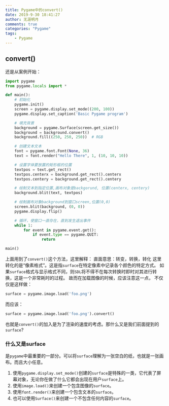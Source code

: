 ```yaml
---
title: Pygame中的convert()
date: 2019-9-30 18:41:27
author: 无涯明月
comments: true
categories: "Pygame"
tags: 
    - Pygame
---
```

## convert()
还是从案例开始：
``` python
import pygame
from pygame.locals import *

def main():
    # 初始化
    pygame.init()
    screen = pygame.display.set_mode((200, 100))
    pygame.display.set_caption('Basic Pygame program')

    # 填充背景
    background = pygame.Surface(screen.get_size())
    background = background.convert()  
    background.fill((250, 250, 250))  # RGB

    # 创建文本文本
    font = pygame.font.Font(None, 36)
    text = font.render("Hello There", 1, (10, 10, 10))

    # 设置字体要放置的矩形框的位置
    textpos = text.get_rect()
    textpos.centerx = background.get_rect().centerx
    textpos.centery = background.get_rect().centery

    # 绘制文本到指定位置,画布对象是backgorund, 位置(centerx, centery)
    background.blit(text, textpos)

    # 绘制画布对象background到窗口screen,位置(0,0)
    screen.blit(background, (0, 0))
    pygame.display.flip()

    # 循环，使窗口一直存在，直到发生退出事件
    while 1:
        for event in pygame.event.get():
            if event.type == pygame.QUIT:
                return

main()
```

上面用到了`convert()`这个方法，这里解释：
直面意思：转变，转换，转化
这里转化的是“像素格式”。这是指`surface`在特定像素中记录各个颜色的特定方式。
如果`surface`格式与显示格式不同，则`SDL`将不得不在每次转换时即时对其进行转换，这是一个非常耗时的过程。
故而在加载图像的时候，应该注意这一点， 不仅仅是这样做：
``` python
surface = pygame.image.load('foo.png')
```

而应该：
``` python
surface = pygame.image.load('foo.png').convert()
```

也就是`convert()`的加入是为了渲染的速度的考虑。那什么又是我们前面提到的`surface`?
### 什么又是surface 
是`pygame`中最重要的一部分。可以将`surface`理解为一张空白的纸，也就是一张画布。而且大小任意。
1. 使用`pygame.display.set_mode()`创建的`surface`是特殊的一类，它代表了屏幕对象，无论你在做了什么它都会出现在用户`surface`上。
2. 使用`image.load()`来创建一个包含图像的`surface`。
3. 使用`font.render()`来创建一个包含文本的`surface`。
4. 也可以使用`Surface()`来创建一个不包含任何内容的`surface`。



